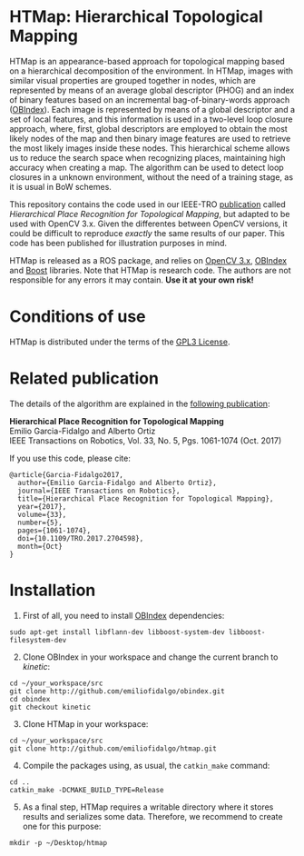 # HTMap: Hierarchical Topological Mapping

HTMap is an appearance-based approach for topological mapping based on a hierarchical decomposition of the environment. In HTMap, images with similar visual properties are grouped together in nodes, which are represented by means of an average global descriptor (PHOG) and an index of binary features based on an incremental bag-of-binary-words approach ([OBIndex](http://github.com/emiliofidalgo/obindex)). Each image is represented by means of a global descriptor and a set of local features, and this information is used in a two-level loop closure approach, where, first, global descriptors are employed to obtain the most likely nodes of the map and then binary image features are used to retrieve the most likely images inside these nodes. This hierarchical scheme allows us to reduce the search space when recognizing places, maintaining high accuracy when creating a map. The algorithm can be used to detect loop closures in a unknown environment, without the need of a training stage, as it is usual in BoW schemes.

This repository contains the code used in our IEEE-TRO [publication](http://ieeexplore.ieee.org/document/7938750/) called *Hierarchical Place Recognition for Topological Mapping*, but adapted to be used with OpenCV 3.x. Given the differentes between OpenCV versions, it could be difficult to reproduce *exactly* the same results of our paper. This code has been published for illustration purposes in mind.

HTMap is released as a ROS package, and relies on [OpenCV 3.x](http://opencv.org), [OBIndex](http://github.com/emiliofidalgo/obindex) and [Boost](http://www.boost.org) libraries. Note that HTMap is research code. The authors are not responsible for any errors it may contain. **Use it at your own risk!**

# Conditions of use

HTMap is distributed under the terms of the [GPL3 License](http://github.com/emiliofidalgo/htmap/blob/master/LICENSE).

# Related publication

The details of the algorithm are explained in the [following publication](http://ieeexplore.ieee.org/document/7938750/):

**Hierarchical Place Recognition for Topological Mapping**<br/>
Emilio Garcia-Fidalgo and Alberto Ortiz<br/>
IEEE Transactions on Robotics, Vol. 33, No. 5, Pgs. 1061-1074 (Oct. 2017)<br/>

If you use this code, please cite:
```
@article{Garcia-Fidalgo2017,
  author={Emilio Garcia-Fidalgo and Alberto Ortiz},
  journal={IEEE Transactions on Robotics},
  title={Hierarchical Place Recognition for Topological Mapping},
  year={2017},
  volume={33},
  number={5},
  pages={1061-1074},
  doi={10.1109/TRO.2017.2704598},
  month={Oct}
}
```

# Installation

1. First of all, you need to install [OBIndex](http://github.com/emiliofidalgo/obindex) dependencies:
  ```
  sudo apt-get install libflann-dev libboost-system-dev libboost-filesystem-dev
  ```

2. Clone OBIndex in your workspace and change the current branch to *kinetic*:
  ```
  cd ~/your_workspace/src
  git clone http://github.com/emiliofidalgo/obindex.git
  cd obindex
  git checkout kinetic
  ```

3. Clone HTMap in your workspace:
  ```
  cd ~/your_workspace/src
  git clone http://github.com/emiliofidalgo/htmap.git
  ```

4. Compile the packages using, as usual, the `catkin_make` command:
  ```
  cd ..
  catkin_make -DCMAKE_BUILD_TYPE=Release
  ```

5. As a final step, HTMap requires a writable directory where it stores results and serializes some data. Therefore, we recommend to create one for this purpose:
  ```
  mkdir -p ~/Desktop/htmap
  ```